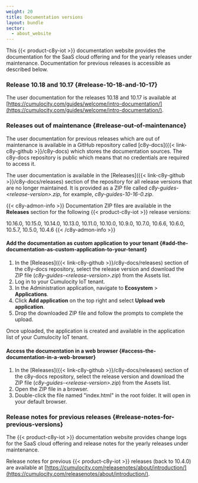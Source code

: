 ```yaml
---
weight: 20
title: Documentation versions
layout: bundle
sector:
  - about_website
---
```


This {{< product-c8y-iot >}} documentation website provides the documentation for the SaaS cloud offering and for the yearly releases under maintenance. Documentation for previous releases is accessible as described below.

### Release 10.18 and 10.17 {#release-10-18-and-10-17}

The user documentation for the releases 10.18 and 10.17 is available at [https://cumulocity.com/guides/welcome/intro-documentation/](https://cumulocity.com/guides/welcome/intro-documentation/).

### Releases out of maintenance {#release-out-of-maintenance}

The user documentation for previous releases which are out of maintenance is available in a  GitHub repository called [c8y-docs]({{< link-c8y-github >}}/c8y-docs) which stores the documentation sources. The c8y-docs repository is public which means that no credentials are required to access it.

The user documentation is available in the [Releases]({{< link-c8y-github >}}/c8y-docs/releases) section of the repository for all release versions that are no longer maintained. It is provided as a ZIP file called *c8y-guides-&lt;release-version&gt;.zip*, for example, *c8y-guides-10-16-0.zip*.

{{< c8y-admon-info >}}
Documentation ZIP files are available in the **Releases** section for the following {{< product-c8y-iot >}} release versions:

10.16.0, 10.15.0, 10.14.0, 10.13.0, 10.11.0, 10.10.0, 10.9.0, 10.7.0, 10.6.6, 10.6.0, 10.5.7, 10.5.0, 10.4.6
{{< /c8y-admon-info >}}

#### Add the documentation as custom application to your tenant {#add-the-documentation-as-custom-application-to-your-tenant}

1. In the [Releases]({{< link-c8y-github >}}/c8y-docs/releases) section of the c8y-docs repository, select the release version and download the ZIP file (*c8y-guides-&lt;release-version&gt;.zip*) from the Assets list.
2. Log in to your Cumulocity IoT tenant.
3. In the Administration application, navigate to **Ecosystem** > **Applications**.
4. Click **Add application** on the top right and select **Upload web application**.
5. Drop the downloaded ZIP file and follow the prompts to complete the upload.

Once uploaded, the application is created and available in the application list of your Cumulocity IoT tenant.

#### Access the documentation in a web browser {#access-the-documentation-in-a-web-browser}

1. In the [Releases]({{< link-c8y-github >}}/c8y-docs/releases) section of the c8y-docs repository, select the release version and download the ZIP file (*c8y-guides-&lt;release-version&gt;.zip*) from the Assets list.
2. Open the ZIP file in a browser.
3. Double-click the file named "index.html" in the root folder. It will open in your default browser.

### Release notes for previous releases {#release-notes-for-previous-versions}

The {{< product-c8y-iot >}} documentation website provides change logs for the SaaS cloud offering and release notes for the yearly releases under maintenance.

Release notes for previous {{< product-c8y-iot >}} releases (back to 10.4.0) are available at [https://cumulocity.com/releasenotes/about/introduction/](https://cumulocity.com/releasenotes/about/introduction/).
